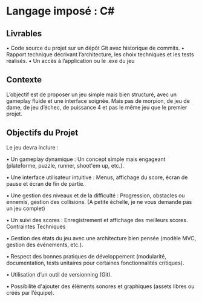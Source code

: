 # Langage imposé : C#

## Livrables 

• Code source du projet sur un dépôt Git avec historique de commits.
• Rapport technique décrivant l’architecture, les choix techniques et les tests réalisés.
• Un accès à l’application ou le .exe du jeu

## Contexte

L’objectif est de proposer un jeu simple mais bien structuré, avec un gameplay fluide et une
interface soignée. Mais pas de morpion, de jeu de dame, de jeu d’échec, de puissance 4 et pas
le même jeu que le premier projet.

## Objectifs du Projet

Le jeu devra inclure :

• Un gameplay dynamique : Un concept simple mais engageant (plateforme, puzzle,
runner, shoot'em up, etc.).

• Une interface utilisateur intuitive : Menus, affichage du score, écran de pause et écran
de fin de partie.

• Une gestion des niveaux et de la difficulté : Progression, obstacles ou ennemis,
gestion des collisions. (A petite échelle, je ne vous demande pas un jeu complet)

• Un suivi des scores : Enregistrement et affichage des meilleurs scores.
Contraintes Techniques

• Gestion des états du jeu avec une architecture bien pensée (modèle MVC, gestion des
événements, etc.).

• Respect des bonnes pratiques de développement (modularité, documentation, tests
unitaires pour certaines fonctionnalités critiques).

• Utilisation d’un outil de versionning (Git).

• Possibilité d'ajouter des éléments sonores et graphiques (assets libres ou créés par
l’équipe).
